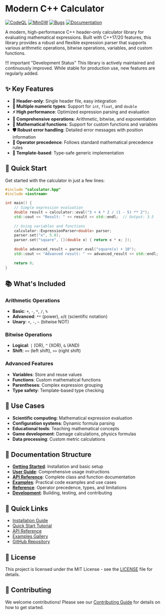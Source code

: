 # Modern C++ Calculator

[![CodeQL](https://github.com/ElementAstro/calculator/actions/workflows/codeql.yml/badge.svg)](https://github.com/ElementAstro/calculator/actions/workflows/codeql.yml)
[![MinGW](https://github.com/ElementAstro/calculator/actions/workflows/windows-mingw.yml/badge.svg)](https://github.com/ElementAstro/calculator/actions/workflows/windows-mingw.yml)
[![Bugs](https://sonarcloud.io/api/project_badges/measure?project=ElementAstro_calculator&metric=bugs)](https://sonarcloud.io/summary/new_code?id=ElementAstro_calculator)
[![Documentation](https://img.shields.io/badge/docs-mkdocs-blue.svg)](https://elementastro.github.io/calculator/)

A modern, high-performance C++ header-only calculator library for evaluating mathematical expressions. Built with C++17/20 features, this library provides a robust and flexible expression parser that supports various arithmetic operations, bitwise operations, variables, and custom functions.

!!! important "Development Status"
    This library is actively maintained and continuously improved. While stable for production use, new features are regularly added.

## ✨ Key Features

- **🚀 Header-only**: Single header file, easy integration
- **🔢 Multiple numeric types**: Support for `int`, `float`, and `double`
- **⚡ High performance**: Optimized expression parsing and evaluation
- **🧮 Comprehensive operations**: Arithmetic, bitwise, and exponentiation
- **📐 Mathematical functions**: Support for custom functions and variables
- **🛡️ Robust error handling**: Detailed error messages with position information
- **📏 Operator precedence**: Follows standard mathematical precedence rules
- **🔧 Template-based**: Type-safe generic implementation

## 🚀 Quick Start

Get started with the calculator in just a few lines:

```cpp
#include "calculator.hpp"
#include <iostream>

int main() {
    // Simple expression evaluation
    double result = calculator::eval("3 + 4 * 2 / (1 - 5) ** 2");
    std::cout << "Result: " << result << std::endl;  // Output: 3.5
    
    // Using variables and functions
    calculator::ExpressionParser<double> parser;
    parser.set("x", 5.0);
    parser.set("square", [](double x) { return x * x; });
    
    double advanced_result = parser.eval("square(x) + 10");
    std::cout << "Advanced result: " << advanced_result << std::endl;  // Output: 35
    
    return 0;
}
```

## 📚 What's Included

### Arithmetic Operations

- **Basic**: `+`, `-`, `*`, `/`, `%`
- **Advanced**: `**` (power), `e`/`E` (scientific notation)
- **Unary**: `+`, `-`, `~` (bitwise NOT)

### Bitwise Operations

- **Logical**: `|` (OR), `^` (XOR), `&` (AND)
- **Shift**: `<<` (left shift), `>>` (right shift)

### Advanced Features

- **Variables**: Store and reuse values
- **Functions**: Custom mathematical functions
- **Parentheses**: Complex expression grouping
- **Type safety**: Template-based type checking

## 🎯 Use Cases

- **Scientific computing**: Mathematical expression evaluation
- **Configuration systems**: Dynamic formula parsing
- **Educational tools**: Teaching mathematical concepts
- **Game development**: Damage calculations, physics formulas
- **Data processing**: Custom metric calculations

## 📖 Documentation Structure

- **[Getting Started](getting-started/)**: Installation and basic setup
- **[User Guide](user-guide/)**: Comprehensive usage instructions
- **[API Reference](api-reference/)**: Complete class and function documentation
- **[Examples](examples/)**: Practical code examples and use cases
- **[Reference](reference/)**: Operator precedence, types, and limitations
- **[Development](development/)**: Building, testing, and contributing

## 🔗 Quick Links

- [Installation Guide](getting-started/installation.md)
- [Quick Start Tutorial](getting-started/quick-start.md)
- [API Reference](api-reference/expression-parser.md)
- [Examples Gallery](examples/basic-examples.md)
- [GitHub Repository](https://github.com/ElementAstro/calculator)

## 📄 License

This project is licensed under the MIT License - see the [LICENSE](https://github.com/ElementAstro/calculator/blob/main/LICENSE) file for details.

## 🤝 Contributing

We welcome contributions! Please see our [Contributing Guide](development/contributing.md) for details on how to get started.
